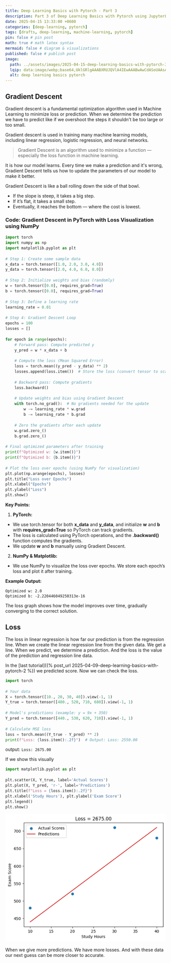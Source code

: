 ```yaml
---
title: Deep Learning Basics with Pytorch - Part 3
description: Part 3 of Deep Learning Basics with Pytorch using JupyterLab
date: 2025-04-15 13:33:00 +0600
categories: [deep-learning, pytorch]
tags: [drafts, deep-learning, machine-learning, pytorch]
pin: false # pin post
math: true # math latex syntax
mermaid: false # diagram & visualizations
published: false # publish post
image:
  path: ../assets/images/2025-04-15-deep-learning-basics-with-pytorch-3/deep-learning-basics-pytorch-3.webp
  lqip: data:image/webp;base64,UklGRlgAAABXRUJQVlA4IEwAAABwAwCdASoUAAsAPzmGuVOvKSWisAgB4CcJYgC7ABrVtaXaUAAA/s223eqEQtu5aLze9cvsz5dljofVatWyga8Fj+WJp0M3kYLZAAAA
  alt: deep learning basics pytorch
---
```


## Gradient Descent
Gradient descent is a fundamental optimization algorithm used in Machine Learning to minimize loss or prediction.
When we determine the prediction we have to predict like if we overshoot the steps it shouldn't be too large or too small.

Gradient descent is used in training many machine learning models, including linear regression, logistic regression, and neural networks.

> Gradient Descent is an algorithm used to minimize a function — especially the loss function in machine learning.

It is how our model learns.
Every time we make a prediction and it's wrong, Gradient Descent tells us how to update the parameters of our model to make it better.

Gradient Descent is like a ball rolling down the side of that bowl.

- If the slope is steep, it takes a big step.
- If it’s flat, it takes a small step.
- Eventually, it reaches the bottom — where the cost is lowest.

### Code: Gradient Descent in PyTorch with Loss Visualization using NumPy

```python
import torch
import numpy as np
import matplotlib.pyplot as plt

# Step 1: Create some sample data
x_data = torch.tensor([1.0, 2.0, 3.0, 4.0])
y_data = torch.tensor([2.0, 4.0, 6.0, 8.0])

# Step 2: Initialize weights and bias (randomly)
w = torch.tensor([0.0], requires_grad=True)
b = torch.tensor([0.0], requires_grad=True)

# Step 3: Define a learning rate
learning_rate = 0.01

# Step 4: Gradient Descent Loop
epochs = 100
losses = []

for epoch in range(epochs):
    # Forward pass: Compute predicted y
    y_pred = w * x_data + b
    
    # Compute the loss (Mean Squared Error)
    loss = torch.mean((y_pred - y_data) ** 2)
    losses.append(loss.item())  # Store the loss (convert tensor to scalar)

    # Backward pass: Compute gradients
    loss.backward()
    
    # Update weights and bias using Gradient Descent
    with torch.no_grad():  # No gradients needed for the update
        w -= learning_rate * w.grad
        b -= learning_rate * b.grad
    
    # Zero the gradients after each update
    w.grad.zero_()
    b.grad.zero_()

# Final optimized parameters after training
print(f"Optimized w: {w.item()}")
print(f"Optimized b: {b.item()}")

# Plot the loss over epochs (using NumPy for visualization)
plt.plot(np.arange(epochs), losses)
plt.title("Loss over Epochs")
plt.xlabel("Epochs")
plt.ylabel("Loss")
plt.show()
```

**Key Points:**

1. **PyTorch:**
- We use torch.tensor for both **x_data** and **y_data**, and initialize **w** and **b** with **requires_grad=True** so PyTorch can track gradients.
- The loss is calculated using PyTorch operations, and the **.backward()** function computes the gradients.
- We update **w** and **b** manually using Gradient Descent.
2. **NumPy & Matplotlib:**
- We use NumPy to visualize the loss over epochs. We store each epoch’s loss and plot it after training.

**Example Output:**
```
Optimized w: 2.0
Optimized b: -2.220446049250313e-16
```
The loss graph shows how the model improves over time, gradually converging to the correct solution.

## Loss
The loss in linear regression is how far our prediction is from the regression line. When we create the linear regression line from the given data. We get a line. When we predict, we determine a prediction. And the loss is the value of the prediction and regression line data.

In the [last tutorial]({% post_url 2025-04-09-deep-learning-basics-with-pytorch-2 %}) we predicted score. Now we can check the loss.

```python
import torch

# Your data
X = torch.tensor([10., 20, 30, 40]).view(-1, 1)
Y_true = torch.tensor([480., 520, 710, 680]).view(-1, 1)

# Model's predictions (example: y = 9x + 350)
Y_pred = torch.tensor([440., 530, 620, 710]).view(-1, 1)

# Calculate MSE loss
loss = torch.mean((Y_true - Y_pred) ** 2)
print(f"Loss: {loss.item():.2f}")  # Output: Loss: 2550.00
```
output: `Loss: 2675.00`

If we show this visually
```python
import matplotlib.pyplot as plt

plt.scatter(X, Y_true, label='Actual Scores')
plt.plot(X, Y_pred, 'r-', label='Predictions')
plt.title(f"Loss = {loss.item():.2f}")
plt.xlabel('Study Hours'), plt.ylabel('Exam Score')
plt.legend()
plt.show()
```

![loss](../assets/images/2025-04-15-deep-learning-basics-with-pytorch-3/loss.webp)

When we give more predictions. We have more losses. And with these data our next guess can be more closer to accurate.


